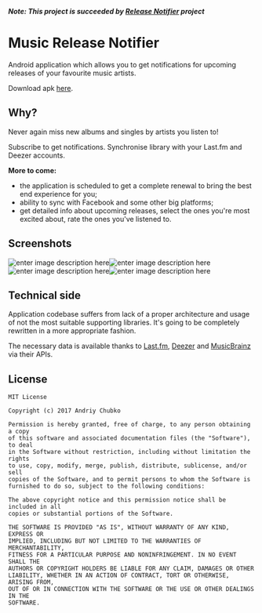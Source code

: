 **_Note: This project is succeeded by [Release Notifier](https://github.com/qwertyfinger/release-notifier) project_**

# Music Release Notifier
Android application which allows you to get notifications for upcoming releases of your favourite music artists.

Download apk [here](https://github.com/qwertyfinger/music-release-notifier/raw/master/music%20release%20notifier%20v0.0.1.apk).

## Why?
Never again miss new albums and singles by artists you listen to!

Subscribe to get notifications. Synchronise library with your Last.fm and Deezer accounts.

**More to come:** 

 - the application is scheduled to get a complete renewal to bring the best end experience for you;
 - ability to sync with Facebook and some other big platforms;
 - get detailed info about upcoming releases, select the ones you're most excited about, rate the ones you've listened to.

## Screenshots
![enter image description here](https://pp.vk.me/c836439/v836439582/33599/BkSliqWdqco.jpg)![enter image description here](https://pp.vk.me/c836439/v836439582/335a9/5B3DMRfdyFk.jpg)
![enter image description here](https://pp.vk.me/c836439/v836439582/335a1/CK92OtZarOA.jpg)![enter image description here](https://pp.vk.me/c836439/v836439582/33591/ysUF3fNfi4k.jpg)


## Technical side
Application codebase suffers from lack of a proper architecture and usage of not the most suitable supporting libraries. It's going to be completely rewritten in a more appropriate fashion.

The necessary data is available thanks to [Last.fm](http://last.fm/)</a>, [Deezer](http://deezer.com)</a> and [MusicBrainz](https://musicbrainz.org/) via their APIs.

## License


```
MIT License

Copyright (c) 2017 Andriy Chubko

Permission is hereby granted, free of charge, to any person obtaining a copy
of this software and associated documentation files (the "Software"), to deal
in the Software without restriction, including without limitation the rights
to use, copy, modify, merge, publish, distribute, sublicense, and/or sell
copies of the Software, and to permit persons to whom the Software is
furnished to do so, subject to the following conditions:

The above copyright notice and this permission notice shall be included in all
copies or substantial portions of the Software.

THE SOFTWARE IS PROVIDED "AS IS", WITHOUT WARRANTY OF ANY KIND, EXPRESS OR
IMPLIED, INCLUDING BUT NOT LIMITED TO THE WARRANTIES OF MERCHANTABILITY,
FITNESS FOR A PARTICULAR PURPOSE AND NONINFRINGEMENT. IN NO EVENT SHALL THE
AUTHORS OR COPYRIGHT HOLDERS BE LIABLE FOR ANY CLAIM, DAMAGES OR OTHER
LIABILITY, WHETHER IN AN ACTION OF CONTRACT, TORT OR OTHERWISE, ARISING FROM,
OUT OF OR IN CONNECTION WITH THE SOFTWARE OR THE USE OR OTHER DEALINGS IN THE
SOFTWARE.
```
